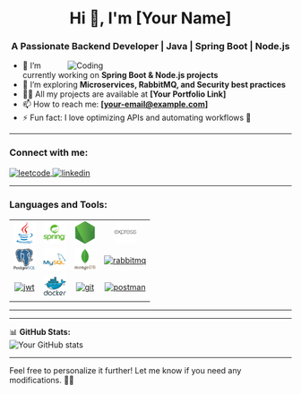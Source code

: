 <h1 align="center">Hi 👋, I'm [Your Name]</h1>
<h3 align="center">A Passionate Backend Developer | Java | Spring Boot | Node.js</h3>

<img align="right" alt="Coding" width="400" src="https://cdn.dribbble.com/users/1162077/screenshots/3848914/programmer.gif">

- 🔭 I’m currently working on **Spring Boot & Node.js projects**
- 🌱 I’m exploring **Microservices, RabbitMQ, and Security best practices**
- 👨‍💻 All my projects are available at **[Your Portfolio Link]**
- 📫 How to reach me: **[your-email@example.com]**
- ⚡ Fun fact: I love optimizing APIs and automating workflows 🚀

---

<h3 align="left">Connect with me:</h3>
<p align="left">
  <a href="https://www.leetcode.com/yourusername" target="blank">
    <img align="center" src="https://raw.githubusercontent.com/rahuldkjain/github-profile-readme-generator/master/src/images/icons/Social/leet-code.svg" alt="leetcode" height="30" width="40"/>
  </a>
  <a href="https://www.linkedin.com/in/yourlinkedin" target="blank">
    <img align="center" src="https://www.vectorlogo.zone/logos/linkedin/linkedin-icon.svg" alt="linkedin" height="30" width="40"/>
  </a>
</p>

---

<h3 align="left">Languages and Tools:</h3>

<table>
  <tr>
    <td align="center">
      <a href="https://www.java.com/" target="_blank" rel="noreferrer">
        <img src="https://raw.githubusercontent.com/devicons/devicon/master/icons/java/java-original.svg" alt="java" width="40" height="40"/>
      </a>
    </td>
    <td align="center">
      <a href="https://spring.io/projects/spring-boot" target="_blank" rel="noreferrer">
        <img src="https://raw.githubusercontent.com/devicons/devicon/master/icons/spring/spring-original-wordmark.svg" alt="spring boot" width="40" height="40"/>
      </a>
    </td>
    <td align="center">
      <a href="https://nodejs.org/" target="_blank" rel="noreferrer">
        <img src="https://raw.githubusercontent.com/devicons/devicon/master/icons/nodejs/nodejs-original.svg" alt="node.js" width="40" height="40"/>
      </a>
    </td>
    <td align="center">
      <a href="https://expressjs.com/" target="_blank" rel="noreferrer">
        <img src="https://raw.githubusercontent.com/devicons/devicon/master/icons/express/express-original-wordmark.svg" alt="express.js" width="40" height="40"/>
      </a>
    </td>
  </tr>
  <tr>
    <td align="center">
      <a href="https://www.postgresql.org/" target="_blank" rel="noreferrer">
        <img src="https://raw.githubusercontent.com/devicons/devicon/master/icons/postgresql/postgresql-original-wordmark.svg" alt="postgresql" width="40" height="40"/>
      </a>
    </td>
    <td align="center">
      <a href="https://www.mysql.com/" target="_blank" rel="noreferrer">
        <img src="https://raw.githubusercontent.com/devicons/devicon/master/icons/mysql/mysql-original-wordmark.svg" alt="mysql" width="40" height="40"/>
      </a>
    </td>
    <td align="center">
      <a href="https://www.mongodb.com/" target="_blank" rel="noreferrer">
        <img src="https://raw.githubusercontent.com/devicons/devicon/master/icons/mongodb/mongodb-original-wordmark.svg" alt="mongodb" width="40" height="40"/>
      </a>
    </td>
    <td align="center">
      <a href="https://rabbitmq.com/" target="_blank" rel="noreferrer">
        <img src="https://upload.wikimedia.org/wikipedia/commons/3/31/RabbitMQ_logo.svg" alt="rabbitmq" width="40" height="40"/>
      </a>
    </td>
  </tr>
  <tr>
    <td align="center">
      <a href="https://jwt.io/" target="_blank" rel="noreferrer">
        <img src="https://raw.githubusercontent.com/auth0/jwt-cli/main/logo.svg" alt="jwt" width="40" height="40"/>
      </a>
    </td>
    <td align="center">
      <a href="https://www.docker.com/" target="_blank" rel="noreferrer">
        <img src="https://raw.githubusercontent.com/devicons/devicon/master/icons/docker/docker-original-wordmark.svg" alt="docker" width="40" height="40"/>
      </a>
    </td>
    <td align="center">
      <a href="https://git-scm.com/" target="_blank" rel="noreferrer">
        <img src="https://www.vectorlogo.zone/logos/git-scm/git-scm-icon.svg" alt="git" width="40" height="40"/>
      </a>
    </td>
    <td align="center">
      <a href="https://www.postman.com/" target="_blank" rel="noreferrer">
        <img src="https://www.vectorlogo.zone/logos/getpostman/getpostman-icon.svg" alt="postman" width="40" height="40"/>
      </a>
    </td>
  </tr>
</table>

---

<!--<h3 align="left">My Projects:</h3>

- 🚀 **[Invespy Real Estate Project]**  
  - Built a **real estate management system** with property listings and transactions.  
  - Used **Spring Boot, Hibernate, and PostgreSQL** for backend development.  

- 💰 **[Aliz Bank Application]**  
  - Developed a **secure banking platform** with user account management and transaction tracking.  
  - Implemented **Spring Security, JWT authentication, and MySQL**.  

- 📚 **[Library Management System]**  
  - Designed a **library system** for book cataloging, borrower management, and due date tracking.  
  - Developed using **Spring Boot, Hibernate, and MySQL**.   -->

---

📊 **GitHub Stats:**  
![Your GitHub stats](https://github-readme-stats.vercel.app/api?username=yourgithubusername&show_icons=true&theme=dark)  

---

Feel free to personalize it further! Let me know if you need any modifications. 🚀🔥  
